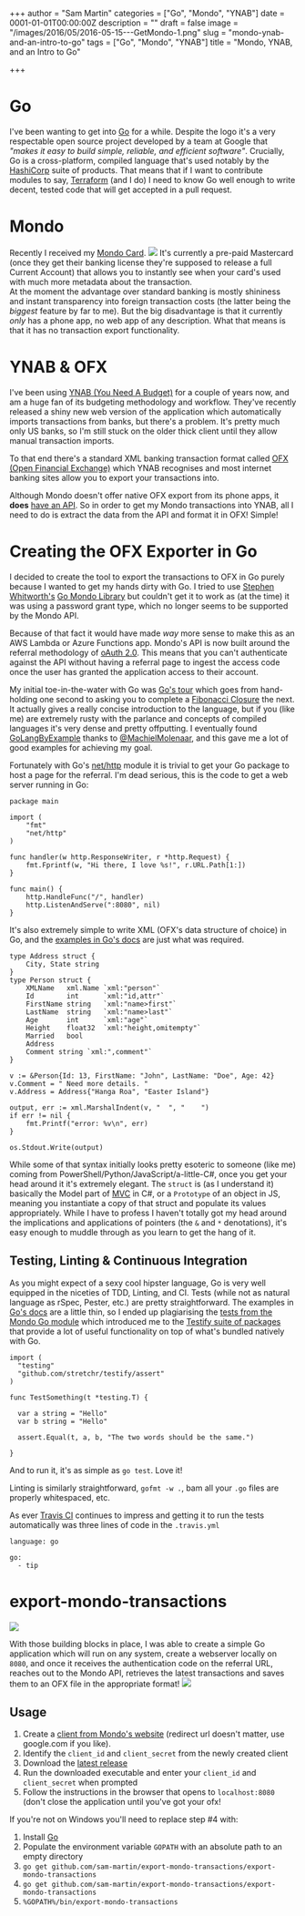 +++
author = "Sam Martin"
categories = ["Go", "Mondo", "YNAB"]
date = 0001-01-01T00:00:00Z
description = ""
draft = false
image = "/images/2016/05/2016-05-15---GetMondo-1.png"
slug = "mondo-ynab-and-an-intro-to-go"
tags = ["Go", "Mondo", "YNAB"]
title = "Mondo, YNAB, and an Intro to Go"

+++

# Go
I've been wanting to get into [Go](https://golang.org/) for a while. Despite the logo it's a very respectable open source project developed by a team at Google that *"makes it easy to build simple, reliable, and efficient software"*.
Crucially, Go is a cross-platform, compiled language that's used notably by the [HashiCorp](https://www.hashicorp.com/) suite of products. That means that if I want to contribute modules to say, [Terraform](https://terraform.io) (and I do) I need to know Go well enough to write decent, tested code that will get accepted in a pull request.

# Mondo
Recently I received my [Mondo Card](https://getmondo.co.uk/).
![](/images/2016/05/2016-05-15---GetMondo.png)
It's currently a pre-paid Mastercard (once they get their banking license they're supposed to release a full Current Account) that allows you to instantly see when your card's used with much more metadata about the transaction.  
At the moment the advantage over standard banking is mostly shininess and instant transparency into foreign transaction costs (the latter being the *biggest* feature by far to me). But the big disadvantage is that it currently *only* has a phone app, no web app of any description. What that means is that it has no transaction export functionality.

# YNAB & OFX

I've been using [YNAB (You Need A Budget)](http://www.youneedabudget.com/) for a couple of years now, and am a huge fan of its budgeting methodology and workflow. They've recently released a shiny new web version of the application which automatically imports transactions from banks, but there's a problem. It's pretty much only US banks, so I'm still stuck on the older thick client until they allow manual transaction imports. 

To that end there's a standard XML banking transaction format called [OFX (Open Financial Exchange)](http://www.ofx.net/) which YNAB recognises and most internet banking sites allow you to export your transactions into.

Although Mondo doesn't offer native OFX export from its phone apps, it **does** [have an API](https://getmondo.co.uk/docs/). So in order to get my Mondo transactions into YNAB, all I need to do is extract the data from the API and format it in OFX! Simple!

# Creating the OFX Exporter in Go
I decided to create the tool to export the transactions to OFX in Go purely because I wanted to get my hands dirty with Go. I tried to use [Stephen Whitworth's](http://www.stephenwhitworth.com/) [Go Mondo Library](https://github.com/sjwhitworth/go-mondo) but couldn't get it to work as (at the time) it was using a password grant type, which no longer seems to be supported by the Mondo API.

Because of that fact it would have made *way* more sense to make this as an AWS Lambda or Azure Functions app. Mondo's API is now built around the referral methodology of [oAuth 2.0](http://oauth.net/2/). This means that you can't authenticate against the API without having a referral page to ingest the access code once the user has granted the application access to their account.

My initial toe-in-the-water with Go was [Go's tour](https://tour.golang.org/welcome/1) which goes from hand-holding one second to asking you to complete a [Fibonacci Closure](https://tour.golang.org/moretypes/26) the next. It actually gives a really concise introduction to the language, but if you (like me) are extremely rusty with the parlance and concepts of compiled languages it's very dense and pretty offputting. I eventually found [GoLangByExample](http://golangbyexample) thanks to [@MachielMolenaar](https://twitter.com/MachielMolenaar), and this gave me a lot of good examples for achieving my goal.

Fortunately with Go's [net/http](https://golang.org/pkg/net/http/) module it is trivial to get your Go package to host a page for the referral. I'm dead serious, this is the code to get a web server running in Go: 
```
package main

import (
    "fmt"
    "net/http"
)

func handler(w http.ResponseWriter, r *http.Request) {
    fmt.Fprintf(w, "Hi there, I love %s!", r.URL.Path[1:])
}

func main() {
    http.HandleFunc("/", handler)
    http.ListenAndServe(":8080", nil)
}
```

It's also extremely simple to write XML (OFX's data structure of choice) in Go, and the [examples in Go's docs](https://golang.org/src/encoding/xml/example_test.go) are just what was required.

```
type Address struct {
	City, State string
}
type Person struct {
	XMLName   xml.Name `xml:"person"`
	Id        int      `xml:"id,attr"`
	FirstName string   `xml:"name>first"`
	LastName  string   `xml:"name>last"`
	Age       int      `xml:"age"`
	Height    float32  `xml:"height,omitempty"`
	Married   bool
	Address
	Comment string `xml:",comment"`
}

v := &Person{Id: 13, FirstName: "John", LastName: "Doe", Age: 42}
v.Comment = " Need more details. "
v.Address = Address{"Hanga Roa", "Easter Island"}

output, err := xml.MarshalIndent(v, "  ", "    ")
if err != nil {
	fmt.Printf("error: %v\n", err)
}

os.Stdout.Write(output)
```
While some of that syntax initially looks pretty esoteric to someone (like me) coming from PowerShell/Python/JavaScript/a-little-C#, once you get your head around it it's extremely elegant.
The `struct` is (as I understand it) basically the Model part of [MVC](https://en.wikipedia.org/wiki/Model%E2%80%93view%E2%80%93controller) in C#, or a `Prototype` of an object in JS, meaning you instantiate a copy of that struct and populate its values appropriately. While I have to profess I haven't totally got my head around the implications and applications of pointers (the `&` and `*` denotations), it's easy enough to muddle through as you learn to get the hang of it.

## Testing, Linting & Continuous Integration
As you might expect of a sexy cool hipster language, Go is very well equipped in the niceties of TDD, Linting, and CI.
Tests (while not as natural language as rSpec, Pester, etc.) are pretty straightforward.
The examples in [Go's docs](https://golang.org/pkg/testing/) are a little thin, so I ended up plagiarising the [tests from the Mondo Go module](https://github.com/sjwhitworth/go-mondo/blob/master/mondo_test.go) which introduced me to the [Testify suite of packages](https://github.com/stretchr/testify) that provide a lot of useful functionality on top of what's bundled natively with Go.
```
import (
  "testing"
  "github.com/stretchr/testify/assert"
)

func TestSomething(t *testing.T) {

  var a string = "Hello"
  var b string = "Hello"

  assert.Equal(t, a, b, "The two words should be the same.")

}
```
And to run it, it's as simple as `go test`. Love it!

Linting is similarly straightforward, `gofmt -w .`, bam all your `.go` files are properly whitespaced, etc.

As ever [Travis CI](travis-ci.org) continues to impress and getting it to run the tests automatically was three lines of code in the `.travis.yml`
```
language: go

go:
  - tip

```


# export-mondo-transactions
![](/images/2016/05/2016-05-15---export-mondo-transactions.png)

With those building blocks in place, I was able to create a simple Go application which will run on any system, create a webserver locally on `8080`, and once it receives the authentication code on the referral URL, reaches out to the Mondo API, retrieves the latest transactions and saves them to an OFX file in the appropriate format!
![](https://cloud.githubusercontent.com/assets/803607/15273116/8c8c2844-1a87-11e6-8207-8d79c600e1fd.png)
## Usage
1. Create a [client from Mondo's website](https://developers.getmondo.co.uk/apps/home) (redirect url doesn't matter, use google.com if you like).
2. Identify the `client_id` and `client_secret` from the newly created client
3. Download the [latest release](https://github.com/Sam-Martin/export-mondo-transactions/releases/latest)
4. Run the downloaded executable and enter your `client_id` and `client_secret` when prompted
5. Follow the instructions in the browser that opens to `localhost:8080` (don't close the application until you've got your ofx!

If you're not on Windows you'll need to replace step #4 with:  

1. Install [Go](http://golang.org)
2. Populate the environment variable `GOPATH` with an absolute path to an empty directory
3. `go get github.com/sam-martin/export-mondo-transactions/export-mondo-transactions`
4. `go get github.com/sam-martin/export-mondo-transactions/export-mondo-transactions`
5. `%GOPATH%/bin/export-mondo-transactions`

